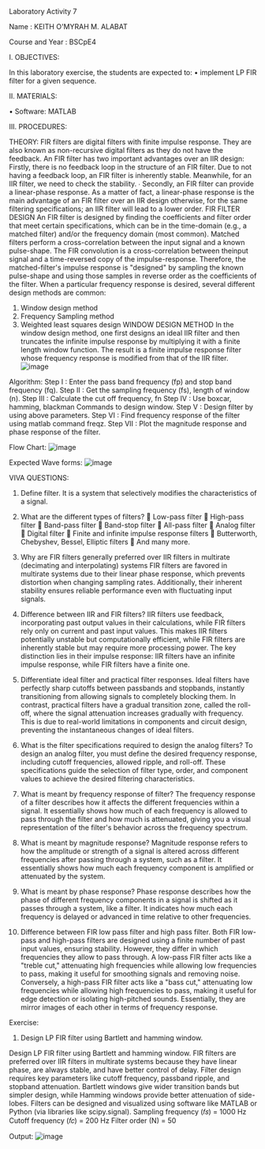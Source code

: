 Laboratory Activity 7

Name : KEITH O'MYRAH M. ALABAT

Course and Year : BSCpE4

I. OBJECTIVES:

In this laboratory exercise, the students are expected to: • implement LP FIR filter for a given sequence. 

II. MATERIALS:

• Software: MATLAB

III. PROCEDURES:

THEORY: FIR filters are digital filters with finite impulse response. They are also known as non-recursive digital filters as they do not have the feedback. An FIR filter has two important advantages over an IIR design: Firstly, there is no feedback loop in the structure of an FIR filter. Due to not having a feedback loop, an FIR filter is inherently stable. Meanwhile, for an IIR filter, we need to check the stability. ∙ Secondly, an FIR filter can provide a linear-phase response. As a matter of fact, a linear-phase response is the main advantage of an FIR filter over an IIR design otherwise, for the same filtering specifications; an IIR filter will lead to a lower order. FIR FILTER DESIGN An FIR filter is designed by finding the coefficients and filter order that meet certain specifications, which can be in the time-domain (e.g., a matched filter) and/or the frequency domain (most common). Matched filters perform a cross-correlation between the input signal and a known pulse-shape. The FIR convolution is a cross-correlation between theinput signal and a time-reversed copy of the impulse-response. Therefore, the matched-filter's impulse response is "designed" by sampling the known pulse-shape and using those samples in reverse order as the coefficients of the filter. When a particular frequency response is desired, several different design methods are common:

1. Window design method
2. Frequency Sampling method
3. Weighted least squares design WINDOW DESIGN METHOD In the window design method, one first designs an ideal IIR filter and then truncates the infinite impulse response by multiplying it with a finite length window function. The result is a finite impulse response filter whose frequency response is modified from that of the IIR filter. ![image](https://github.com/user-attachments/assets/8ba67fd6-0e6b-40c7-b9cb-92f01eff2a3e)

Algorithm: Step I : Enter the pass band frequency (fp) and stop band frequency (fq). Step II : Get the sampling frequency (fs), length of window (n). Step III : Calculate the cut off frequency, fn Step IV : Use boxcar, hamming, blackman Commands to design window. Step V : Design filter by using above parameters. Step VI : Find frequency response of the filter using matlab command freqz. Step VII : Plot the magnitude response and phase response of the filter.

Flow Chart: ![image](https://github.com/user-attachments/assets/9621912e-a9c5-4f06-92d6-2c356cc1f6ae)


Expected Wave forms: ![image](https://github.com/user-attachments/assets/0576b406-9b29-4e96-b9cb-683167c6e803)


VIVA QUESTIONS:

1. Define filter.
It is a system that selectively modifies the characteristics of a signal.

2. What are the different types of filters?
	Low-pass filter
	High-pass filter
	Band-pass filter
	Band-stop filter
	All-pass filter
	Analog filter
	Digital filter
	Finite and infinite impulse response filters
	Butterworth, Chebyshev, Bessel, Elliptic filters
	And many more.

3. Why are FIR filters generally preferred over IIR filters in multirate (decimating 
and interpolating) systems
FIR filters are favored in multirate systems due to their linear phase response, which prevents distortion when changing sampling rates. Additionally, their inherent stability ensures reliable performance even with fluctuating input signals.

4. Difference between IIR and FIR filters?
IIR filters use feedback, incorporating past output values in their calculations, while FIR filters rely only on current and past input values. This makes IIR filters potentially unstable but computationally efficient, while FIR filters are inherently stable but may require more processing power. The key distinction lies in their impulse response: IIR filters have an infinite impulse response, while FIR filters have a finite one.

5. Differentiate ideal filter and practical filter responses.
Ideal filters have perfectly sharp cutoffs between passbands and stopbands, instantly transitioning from allowing signals to completely blocking them. In contrast, practical filters have a gradual transition zone, called the roll-off, where the signal attenuation increases gradually with frequency. This is due to real-world limitations in components and circuit design, preventing the instantaneous changes of ideal filters.

6. What is the filter specifications required to design the analog filters?
To design an analog filter, you must define the desired frequency response, including cutoff frequencies, allowed ripple, and roll-off. These specifications guide the selection of filter type, order, and component values to achieve the desired filtering characteristics.

7. What is meant by frequency response of filter?
The frequency response of a filter describes how it affects the different frequencies within a signal. It essentially shows how much of each frequency is allowed to pass through the filter and how much is attenuated, giving you a visual representation of the filter's behavior across the frequency spectrum.

8. What is meant by magnitude response?
Magnitude response refers to how the amplitude or strength of a signal is altered across different frequencies after passing through a system, such as a filter. It essentially shows how much each frequency component is amplified or attenuated by the system.

9. What is meant by phase response?
Phase response describes how the phase of different frequency components in a signal is shifted as it passes through a system, like a filter. It indicates how much each frequency is delayed or advanced in time relative to other frequencies.

10. Difference between FIR low pass filter and high pass filter.
Both FIR low-pass and high-pass filters are designed using a finite number of past input values, ensuring stability. However, they differ in which frequencies they allow to pass through. A low-pass FIR filter acts like a "treble cut," attenuating high frequencies while allowing low frequencies to pass, making it useful for smoothing signals and removing noise. Conversely, a high-pass FIR filter acts like a "bass cut," attenuating low frequencies while allowing high frequencies to pass, making it useful for edge detection or isolating high-pitched sounds. Essentially, they are mirror images of each other in terms of frequency response.

Exercise:
1. Design LP FIR filter using Bartlett and hamming window.

Design LP FIR filter using Bartlett and hamming window.
FIR filters are preferred over IIR filters in multirate systems because they have linear phase, are always stable, and have better control of delay. Filter design requires key parameters like cutoff frequency, passband ripple, and stopband attenuation. Bartlett windows give wider transition bands but simpler design, while Hamming windows provide better attenuation of side-lobes. Filters can be designed and visualized using software like MATLAB or Python (via libraries like scipy.signal).
Sampling frequency (𝑓𝑠​) = 1000 Hz Cutoff frequency (𝑓𝑐) = 200 Hz Filter order (N) = 50

Output: ![image](https://github.com/user-attachments/assets/8d889526-585a-4c10-9329-4e145b8e6dba)
